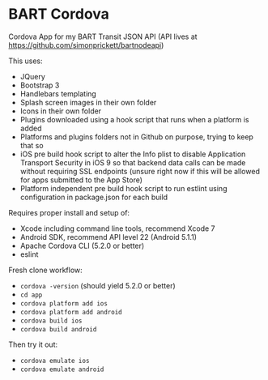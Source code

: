 # BART Cordova

Cordova App for my BART Transit JSON API (API lives at https://github.com/simonprickett/bartnodeapi)

This uses:

* JQuery
* Bootstrap 3
* Handlebars templating
* Splash screen images in their own folder
* Icons in their own folder
* Plugins downloaded using a hook script that runs when a platform is added
* Platforms and plugins folders not in Github on purpose, trying to keep that so
* iOS pre build hook script to alter the Info plist to disable Application Transport Security in iOS 9 so that backend data calls can be made without requiring SSL endpoints (unsure right now if this will be allowed for apps submitted to the App Store)
* Platform independent pre build hook script to run estlint using configuration in package.json for each build

Requires proper install and setup of:

* Xcode including command line tools, recommend Xcode 7
* Android SDK, recommend API level 22 (Android 5.1.1)
* Apache Cordova CLI (5.2.0 or better)
* eslint

Fresh clone workflow:

* ```cordova -version``` (should yield 5.2.0 or better)
* ```cd app```
* ```cordova platform add ios```
* ```cordova platform add android```
* ```cordova build ios```
* ```cordova build android```

Then try it out:

* ```cordova emulate ios```
* ```cordova emulate android```
